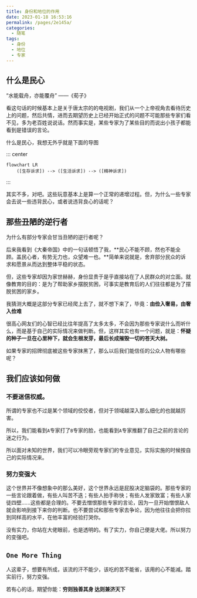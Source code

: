 ```yaml
---
title: 身份和地位的作用
date: 2023-01-18 16:53:16
permalink: /pages/2e145a/
categories:
  - 随笔
tags:
  - 身份
  - 地位
  - 专家
---
```


<InArticleAdsense
    data-ad-client="ca-pub-1725717718088510"
    data-ad-slot="7426219401">
</InArticleAdsense>

## 什么是民心

“水能载舟，亦能覆舟” ——《荀子》

<!-- more -->

看这句话的时候基本上是关于唐太宗的的电视剧，我们从一个上帝视角去看待历史上的问题，然后共情，进而去期望历史上已经开始正式的问题不可能那些专家们看不见，多为老百姓说说话。然而事实是，某些专家为了某些目的而说出小孩子都能看到是错误的言论。

什么是民心，我想无外乎就是下面的导图

::: center
``` mermaid
flowchart LR
    ([生存诉求]) --> ([生活诉求]) --> ([精神诉求])
```
:::

其实不多，对吧。这些玩意基本上是算一个正常的递增过程。但，为什么一些专家会去说一些违背民心，或者说违背良心的话呢？

## 那些丑陋的逆行者

为什么有部分专家会甘当丑陋的逆行者呢？

后来我看到《大秦帝国》中的一句话顿悟了我，**民心不能不顾，然也不能全顾。盖民心者，有势无力也，众望难一也。**简单来说就是，舍弃部分民众的诉求和愿景从而达到整体平稳的状态。

但，这些专家却因为家世赫赫，身份显贵于是乎直接站在了人民群众的对立面。就像教育的目的：是为了帮助家乡摆脱贫困，可事实是教育后的人们往往都是为了摆脱贫困的家乡。

我猜测大概是这部分专家已经爬上去了，就不想下来了，毕竟：**由俭入奢易，由奢入俭难**

很高心网友们的心智已经比往年提高了太多太多，不会因为那些专家说什么而听什么，而是基于自己的实际情况来做判断。但，这样其实也有一个问题，就是：**怀疑的种子一旦在心里种下，就会生根发芽，最后长成摧毁一切的苍天大树。**

如果专家的招牌彻底被这些专家抹黑了，那么以后我们能信任的公众人物有哪些呢？

## 我们应该如何做

### 不要迷信权威。

所谓的专家也不过是某个领域的佼佼者，但对于领域越深入那么细化的也就越厉害。

所以，我们能看到`A`专家打了`B`专家的脸，也能看到`A`专家推翻了自己之前的言论的迷之行为。

所以面对未知的世界，我们可以冷眼旁观专家们的专业意见，实际实施的时候按自己的实际情况来。

### 努力变强大

这个世界并不像想象中的那么美好，这个世界永远是屁股决定脑袋的。那些专家的一些言论跟着做，有些人叫苦不迭；有些人拍手称快；有些人发家致富；有些人家徒四壁......这些都是合理的。不要去憎恨那些专家的言论，因为一旦开始憎恨敌人就会影响到接下来你的判断。也不要尝试和那些专家去争论，因为他往往会把你拉到同样高的水平，在他丰富的经验打哭你。

没有实力，你站在大佬眼前，也是透明的。有了实力，你自己便是大佬。所以努力的变强吧。

## `One More Thing`

人这辈子，想要有所成，该流的汗不能少，该吃的苦不能省，该用的心不能减。踏实前行，努力变强。

若有心的话，期望你能：**穷则独善其身 达则兼济天下**
